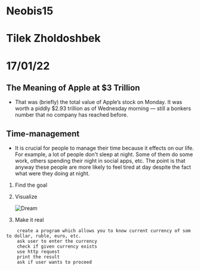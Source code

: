 # Neobis15
# Tilek Zholdoshbek
# 17/01/22

## The Meaning of Apple at $3 Trillion
- That was (briefly) the total value of Apple’s stock on Monday. It was worth a piddly $2.93 trillion as of Wednesday morning — still a bonkers number that no company has reached before.


## Time-management
- It is crucial for people to manage their time because it effects on our life. For example, a lot of people don't sleep at night. Some of them do some work, others spending their night in social apps, etc. The point is that anyway these people are more likely to feel tired at day despite the fact what were they doing at night.


1. Find the goal
2. Visualize

    ![Dream](https://i.pinimg.com/originals/64/b8/71/64b87126790b79059dbbae700ae08708.jpg "NY")

3. Make it real


```
    create a program which allows you to know current currency of som to dollar, ruble, euro, etc.
    ask user to enter the currency
    check if given currency exists
    use http request
    print the result
    ask if user wants to proceed
```
